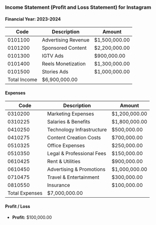 ### Income Statement (Profit and Loss Statement) for Instagram

#### Financial Year: 2023-2024

| Code      | Description                | Amount          |
|-----------|----------------------------|-----------------|
| 0101100   | Advertising Revenue       | $1,500,000.00  |
| 0101200   | Sponsored Content          | $2,200,000.00  |
| 0101300   | IGTV Ads                   | $900,000.00    |
| 0101400   | Reels Monetization         | $1,300,000.00  |
| 0101500   | Stories Ads                | $1,000,000.00  |
| Total Income                          | $6,900,000.00  |

#### Expenses

| Code      | Description                | Amount          |
|-----------|----------------------------|-----------------|
| 0310200   | Marketing Expenses         | $1,200,000.00  |
| 0310225   | Salaries & Benefits        | $1,800,000.00  |
| 0410250   | Technology Infrastructure  | $500,000.00    |
| 0410275   | Content Creation Costs     | $700,000.00    |
| 0510325   | Office Expenses            | $250,000.00    |
| 0510350   | Legal & Professional Fees  | $150,000.00    |
| 0610425   | Rent & Utilities           | $900,000.00    |
| 0610450   | Advertising & Promotions   | $1,000,000.00  |
| 0710475   | Travel & Entertainment     | $300,000.00    |
| 0810550   | Insurance                  | $100,000.00    |
| Total Expenses                       | $7,000,000.00  |

#### Profit / Loss
- **Profit:** $100,000.00
